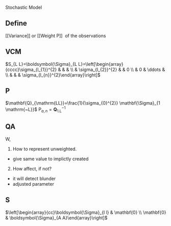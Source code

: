 Stochastic Model 
## Define
 [[Variance]] or [[Weight P]]  of the observations 




## VCM
$S_{L L}=\boldsymbol{\Sigma}_{L L}=\left[\begin{array}{cccc}\sigma_{l_{1}}^{2} & & & \\ & \sigma_{l_{2}}^{2} & & 0 \\ & 0 & \ddots & \\ & & & \sigma_{l_{n}}^{2}\end{array}\right]$
## P
$\mathbf{Q}_{\mathrm{LL}}=\frac{1}{\sigma_{0}^{2}} \mathbf{\Sigma}_{1 \mathrm{~L}}$
$\mathrm{P}_{a, n}=\mathbf{Q}_{1 . \mathrm{L}}^{-1}$

## QA
W, 
1. How to represent unweighted.
- give same value to implictly created
2. How affect, if not?
- it will detect blunder
- adjusted parameter

## S
$\left[\begin{array}{cc}\boldsymbol{\Sigma}_{l l} & \mathbf{0} \\ \mathbf{0} & \boldsymbol{\Sigma}_{A A}\end{array}\right]$
